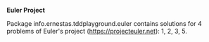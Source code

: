 **Euler Project**

Package info.ernestas.tddplayground.euler contains solutions for 4 problems of Euler's project (https://projecteuler.net): 1, 2, 3, 5.